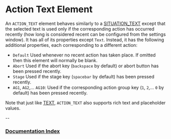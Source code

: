 # Action Text Element

An `ACTION_TEXT` element behaves similarly to a [SITUATION_TEXT](Situation_Text.md) except that the selected text is used only if the corresponding action has occurred recently (how long is considered recent can be configured from the settings window). It has all of its properties except `Text`. Instead, it has the following additional properties, each corresponding to a different action:

* `Default` Used whenever no recent action has taken place. If omitted then this element will normally be blank.
* `Abort` Used if the abort key (`backspace` by default) or abort button has been pressed recently.
* `Stage` Used if the stage key (`spacebar` by default) has been pressed recently.
* `AG1`, `AG2`,... `AG10`: Used if the corresponding action group key (`1`, `2`,... `0` by default) has been pressed recently.

Note that just like [TEXT](Text.md), `ACTION_TEXT` also supports rich text and placeholder values.

--
### [Documentation Index](../README.md)
